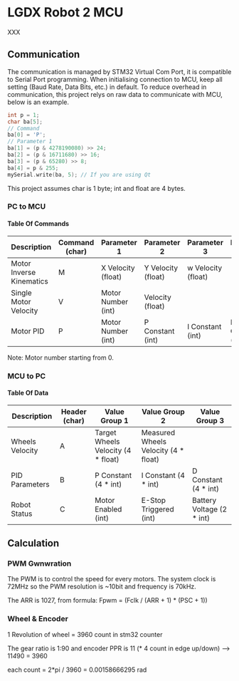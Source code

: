 # LGDX Robot 2 MCU

XXX

## Communication

The communication is managed by STM32 Virtual Com Port, it is compatible to Serial Port programming. When initialising connection to MCU, keep all setting (Baud Rate, Data Bits, etc.) in default. To reduce overhead in communication, this project relys on raw data to communicate with MCU, below is an example. 

``` C++
int p = 1;
char ba[5];
// Command
ba[0] = 'P';
// Parameter 1
ba[1] = (p & 4278190080) >> 24;
ba[2] = (p & 16711680) >> 16;
ba[3] = (p & 65280) >> 8;
ba[4] = p & 255;
mySerial.write(ba, 5); // If you are using Qt
```

This project assumes char is 1 byte; int and float are 4 bytes.

### PC to MCU

#### Table Of Commands

| Description              | Command (char) | Parameter 1        | Parameter 2        | Parameter 3        | Parameter 4        |
|--------------------------|----------------|--------------------|--------------------|--------------------|--------------------|
| Motor Inverse Kinematics | M              | X Velocity (float) | Y Velocity (float) | w Velocity (float) |                    |
| Single Motor Velocity    | V              | Motor Number (int) | Velocity (float)   |                    |                    |
| Motor PID                | P              | Motor Number (int) | P Constant (int)   | I Constant (int)   | D Constant (int)   |

Note: Motor number starting from 0.

### MCU to PC

#### Table Of Data


| Description     | Header (char) | Value Group 1                      | Value Group 2                        | Value Group 3             |
|-----------------|---------------|------------------------------------|--------------------------------------|---------------------------|
| Wheels Velocity | A             | Target Wheels Velocity (4 * float) | Measured Wheels Velocity (4 * float) |                           |
| PID Parameters  | B             | P Constant (4 * int)               | I Constant (4 * int)                 | D Constant (4 * int)      |
| Robot Status    | C             | Motor Enabled (int)                | E-Stop Triggered (int)               | Battery Voltage (2 * int) |

## Calculation

### PWM Gwnwration

The PWM is to control the speed for every motors. The system clock is 72MHz so the PWM resolution is ~10bit and frequency is 70kHz. 

The ARR is 1027, from formula: Fpwm = (Fclk / (ARR + 1) * (PSC + 1))

### Wheel & Encoder

1 Revolution of wheel = 3960 count in stm32 counter

The gear ratio is 1:90 and encoder PPR is 11 (* 4 count in edge up/down) --> 11*4*90 = 3960

each count = 2*pi / 3960 = 0.00158666295 rad
